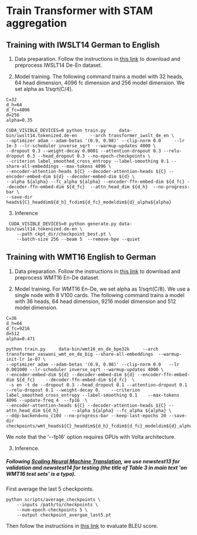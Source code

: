 # Train Transformer with STAM aggregation
## Training with IWSLT14 German to English

1. Data preparation. Follow the instructions in [this link](https://github.com/pytorch/fairseq/blob/v0.9.0/examples/translation/README.md) to download and preprocess IWSLT14 De-En dataset.

2. Model training. The following command trains a model with 32 heads, 64 head dimension, 4096 fc dimension and 256 model dimension.  We set alpha as 1/sqrt(C/4). 

```
C=32
d_h=64
d_fc=4096
d=256
alpha=0.35

CUDA_VISIBLE_DEVICES=0 python train.py     data-bin/iwslt14.tokenized.de-en     --arch transformer_iwslt_de_en \
--optimizer adam --adam-betas '(0.9, 0.98)' --clip-norm 0.0     --lr 1e-3 --lr-scheduler inverse_sqrt  --warmup-updates 4000 \
--dropout 0.3 --weight-decay 0.0001 --attention-dropout 0.3 --relu-dropout 0.3 --head_dropout 0.3 --no-epoch-checkpoints \
--criterion label_smoothed_cross_entropy --label-smoothing 0.1 --share-all-embeddings --max-tokens 4096 \
--encoder-attention-heads ${C} --decoder-attention-heads ${C} --encoder-embed-dim ${d} --decoder-embed-dim ${d} \
--alpha ${alpha} --fc_alpha ${alpha} --encoder-ffn-embed-dim ${d_fc} --decoder-ffn-embed-dim ${d_fc}  --attn_head_dim ${d_h}  --no-progress-bar \
--save-dir heads${C}_headdim${d_h}_fcdim${d_fc}_modeldim${d}_alpha${alpha}
```

3. Inference

```
 CUDA_VISIBLE_DEVICES=0 python generate.py data-bin/iwslt14.tokenized.de-en \
    --path ckpt_dir/checkpoint_best.pt \
    --batch-size 256 --beam 5  --remove-bpe --quiet  
```

## Training with WMT16  English to German

1. Data preparation. Follow the instructions in [this link](https://github.com/pytorch/fairseq/blob/v0.9.0/examples/scaling_nmt/README.md) to download and preprocess WMT16 En-De dataset.

2. Model training.
For WMT16 En-De, we set alpha as 1/sqrt(C/8). We use a single node with 8 V100 cards. The following command trains a model with 36 heads, 64 head dimension, 9216 model dimension and 512 model dimension. 

```
C=36
d_h=64
d_fc=9216
d=512
alpha=0.471

python train.py     data-bin/wmt16_en_de_bpe32k     --arch transformer_vaswani_wmt_en_de_big --share-all-embeddings  --warmup-init-lr 1e-07 \
--optimizer adam --adam-betas '(0.9, 0.98)' --clip-norm 0.0   --lr 0.001000 --lr-scheduler inverse_sqrt --warmup-updates 4000 \
--encoder-embed-dim ${d} --decoder-embed-dim ${d} --encoder-ffn-embed-dim ${d_fc}    --decoder-ffn-embed-dim ${d_fc}  \
 -s en -t de --dropout 0.3 --head_dropout 0.1 --attention-dropout 0.1 --relu-dropout 0.1 --weight-decay 0.    --criterion label_smoothed_cross_entropy --label-smoothing 0.1    --max-tokens 4096 --update-freq 4  --fp16  \
--encoder-attention-heads ${C} --decoder-attention-heads ${C} --attn_head_dim ${d_h}     --alpha ${alpha} --fc_alpha ${alpha} \
--ddp-backend=no_c10d --no-progress-bar --keep-last-epochs 20 --save-dir checkpoints/wmt_heads${C}_headdim${d_h}_fcdim${d_fc}_modeldim${d}_alpha${alpha}
```

We note that the '--fp16' option requires GPUs with Volta architecture.

3. Inference. 

##### Following [Scaling Neural Machine Translation](https://github.com/pytorch/fairseq/blob/v0.9.0/examples/scaling_nmt/README.md), we use newstest13 for validation and newstest14 for testing (the title of Table 3 in main text   'on WMT16 test sets'   is a typo). 


First average the last 5 checkpoints.

```
python scripts/average_checkpoints \
    --inputs /path/to/checkpoints \
    --num-epoch-checkpoints 5 \
    --output checkpoint_avergae_last5.pt
```

Then follow the instructions in [this link](https://github.com/pytorch/fairseq/blob/v0.9.0/examples/scaling_nmt/README.md) to evaluate BLEU score.
